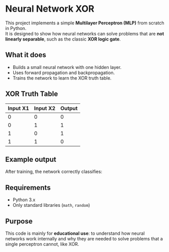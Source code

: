 # Neural Network XOR

This project implements a simple **Multilayer Perceptron (MLP)** from scratch in Python.  
It is designed to show how neural networks can solve problems that are **not linearly separable**, such as the classic **XOR logic gate**.

## What it does
- Builds a small neural network with one hidden layer.  
- Uses forward propagation and backpropagation.  
- Trains the network to learn the XOR truth table.  

## XOR Truth Table
| Input X1 | Input X2 | Output |
|----------|----------|--------|
|    0     |    0     |   0    |
|    0     |    1     |   1    |
|    1     |    0     |   1    |
|    1     |    1     |   0    |

## Example output
After training, the network correctly classifies:


## Requirements
- Python 3.x  
- Only standard libraries (`math`, `random`)  

## Purpose
This code is mainly for **educational use**: to understand how neural networks work internally and why they are needed to solve problems that a single perceptron cannot, like XOR.

